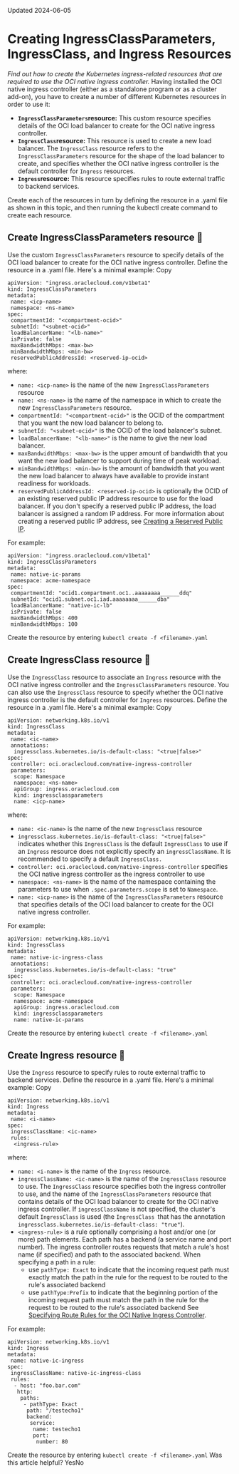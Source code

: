 Updated 2024-06-05
# Creating IngressClassParameters, IngressClass, and Ingress Resources
_Find out how to create the Kubernetes ingress-related resources that are required to use the OCI native ingress controller._
Having installed the OCI native ingress controller (either as a standalone program or as a cluster add-on), you have to create a number of different Kubernetes resources in order to use it:
  * **`IngressClassParameters`resource:** This custom resource specifies details of the OCI load balancer to create for the OCI native ingress controller. 
  * **`IngressClass`resource:** This resource is used to create a new load balancer. The `IngressClass` resource refers to the `IngressClassParameters` resource for the shape of the load balancer to create, and specifies whether the OCI native ingress controller is the default controller for `Ingress` resources. 
  * **`Ingress`resource:** This resource specifies rules to route external traffic to backend services.


Create each of the resources in turn by defining the resource in a .yaml file as shown in this topic, and then running the kubectl create command to create each resource.
## Create IngressClassParameters resource 🔗 
Use the custom `IngressClassParameters` resource to specify details of the OCI load balancer to create for the OCI native ingress controller.
Define the resource in a .yaml file. Here's a minimal example:
Copy
```
apiVersion: "ingress.oraclecloud.com/v1beta1"
kind: IngressClassParameters
metadata:
 name: <icp-name>
 namespace: <ns-name>
spec:
 compartmentId: "<compartment-ocid>"
 subnetId: "<subnet-ocid>"
 loadBalancerName: "<lb-name>"
 isPrivate: false
 maxBandwidthMbps: <max-bw>
 minBandwidthMbps: <min-bw>
 reservedPublicAddressId: <reserved-ip-ocid>
```

where:
  * `name: <icp-name>` is the name of the new `IngressClassParameters` resource
  * `name: <ns-name>` is the name of the namespace in which to create the new `IngressClassParameters` resource.
  * `compartmentId: "<compartment-ocid>"` is the OCID of the compartment that you want the new load balancer to belong to.
  * `subnetId: "<subnet-ocid>"` is the OCID of the load balancer's subnet.
  * `loadBalancerName: "<lb-name>"` is the name to give the new load balancer.
  * `maxBandwidthMbps: <max-bw>` is the upper amount of bandwidth that you want the new load balancer to support during time of peak workload.
  * `minBandwidthMbps: <min-bw>` is the amount of bandwidth that you want the new load balancer to always have available to provide instant readiness for workloads.
  * `reservedPublicAddressId: <reserved-ip-ocid>` is optionally the OCID of an existing reserved public IP address resource to use for the load balancer. If you don't specify a reserved public IP address, the load balancer is assigned a random IP address. For more information about creating a reserved public IP address, see [Creating a Reserved Public IP](https://docs.oracle.com/iaas/Content/Network/Tasks/reserved-public-ip-create.htm).


For example:
```
apiVersion: "ingress.oraclecloud.com/v1beta1"
kind: IngressClassParameters
metadata:
 name: native-ic-params
 namespace: acme-namespace
spec:
 compartmentId: "ocid1.compartment.oc1..aaaaaaaa______ddq"
 subnetId: "ocid1.subnet.oc1.iad.aaaaaaaa______dba"
 loadBalancerName: "native-ic-lb"
 isPrivate: false
 maxBandwidthMbps: 400
 minBandwidthMbps: 100
```

Create the resource by entering `kubectl create -f <filename>.yaml`
## Create IngressClass resource 🔗 
Use the `IngressClass` resource to associate an `Ingress` resource with the OCI native ingress controller and the `IngressClassParameters` resource. You can also use the `IngressClass` resource to specify whether the OCI native ingress controller is the default controller for `Ingress` resources.
Define the resource in a .yaml file. Here's a minimal example:
Copy
```
apiVersion: networking.k8s.io/v1
kind: IngressClass
metadata:
 name: <ic-name>
 annotations:
  ingressclass.kubernetes.io/is-default-class: "<true|false>"
spec:
 controller: oci.oraclecloud.com/native-ingress-controller
 parameters:
  scope: Namespace
  namespace: <ns-name>
  apiGroup: ingress.oraclecloud.com
  kind: ingressclassparameters
  name: <icp-name>
```

where:
  * `name: <ic-name>` is the name of the new `IngressClass` resource
  * `ingressclass.kubernetes.io/is-default-class: "<true|false>"` indicates whether this `IngressClass` is the default `IngressClass` to use if an `Ingress` resource does not explicitly specify an `ingressClassName`. It is recommended to specify a default `IngressClass.`
  * `controller: oci.oraclecloud.com/native-ingress-controller` specifies the OCI native ingress controller as the ingress controller to use
  * `namespace: <ns-name>` is the name of the namespace containing the parameters to use when `.spec.parameters.scope` is set to `Namespace`.
  * `name: <icp-name>` is the name of the `IngressClassParameters` resource that specifies details of the OCI load balancer to create for the OCI native ingress controller.


For example:
```
apiVersion: networking.k8s.io/v1
kind: IngressClass
metadata:
 name: native-ic-ingress-class
 annotations:
  ingressclass.kubernetes.io/is-default-class: "true"
spec:
 controller: oci.oraclecloud.com/native-ingress-controller
 parameters:
  scope: Namespace
  namespace: acme-namespace
  apiGroup: ingress.oraclecloud.com
  kind: ingressclassparameters
  name: native-ic-params
```

Create the resource by entering `kubectl create -f <filename>.yaml`
## Create Ingress resource 🔗 
Use the `Ingress` resource to specify rules to route external traffic to backend services.
Define the resource in a .yaml file. Here's a minimal example:
Copy
```
apiVersion: networking.k8s.io/v1
kind: Ingress
metadata:
 name: <i-name>
spec:
 ingressClassName: <ic-name>
 rules:
  <ingress-rule>

```

where:
  * `name: <i-name>` is the name of the `Ingress` resource.
  * `ingressClassName: <ic-name>` is the name of the `IngressClass` resource to use. The `IngressClass` resource specifies both the ingress controller to use, and the name of the `IngressClassParameters` resource that contains details of the OCI load balancer to create for the OCI native ingress controller. If `ingressClassName` is not specified, the cluster's default `IngressClass` is used (the `IngressClass `that has the annotation `ingressclass.kubernetes.io/is-default-class: "true"`).
  * `<ingress-rule>` is a rule optionally comprising a host and/or one (or more) path elements. Each path has a backend (a service name and port number). The ingress controller routes requests that match a rule's host name (if specified) and path to the associated backend. When specifying a path in a rule:
    * use `pathType: Exact` to indicate that the incoming request path must exactly match the path in the rule for the request to be routed to the rule's associated backend
    * use `pathType:Prefix` to indicate that the beginning portion of the incoming request path must match the path in the rule for the request to be routed to the rule's associated backend
See [Specifying Route Rules for the OCI Native Ingress Controller](https://docs.oracle.com/en-us/iaas/Content/ContEng/Tasks/contengsettingupnativeingresscontroller-configuring.htm#contengsettingupnativeingresscontroller-specifyingrouterules).


For example:
```
apiVersion: networking.k8s.io/v1
kind: Ingress
metadata:
 name: native-ic-ingress
spec:
 ingressClassName: native-ic-ingress-class
 rules:
  - host: "foo.bar.com"
   http:
    paths:
     - pathType: Exact
      path: "/testecho1"
      backend:
       service:
        name: testecho1
        port:
         number: 80
```

Create the resource by entering `kubectl create -f <filename>.yaml`
Was this article helpful?
YesNo

